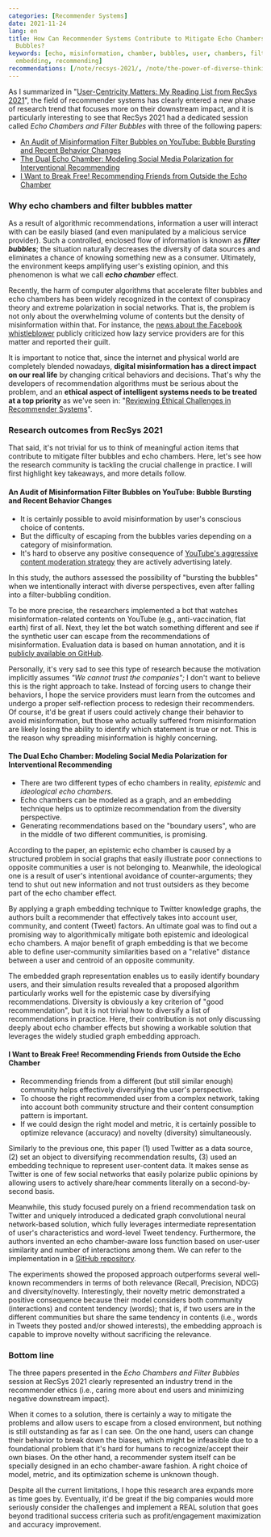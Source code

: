 ```yaml
---
categories: [Recommender Systems]
date: 2021-11-24
lang: en
title: How Can Recommender Systems Contribute to Mitigate Echo Chambers and Filter
  Bubbles?
keywords: [echo, misinformation, chamber, bubbles, user, chambers, filter, graph,
  embedding, recommending]
recommendations: [/note/recsys-2021/, /note/the-power-of-diverse-thinking/, /note/recommender-diversity/]
---
```

 
As I summarized in "[User-Centricity Matters: My Reading List from RecSys 2021](/note/recsys-2021/)", the field of recommender systems has clearly entered a new phase of research trend that focuses more on their downstream impact, and it is particularly interesting to see that RecSys 2021 had a dedicated session called *Echo Chambers and Filter Bubbles* with three of the following papers:
 
- [An Audit of Misinformation Filter Bubbles on YouTube: Bubble Bursting and Recent Behavior Changes](https://dl.acm.org/doi/10.1145/3460231.3474241)
- [The Dual Echo Chamber: Modeling Social Media Polarization for Interventional Recommending](https://dl.acm.org/doi/10.1145/3460231.3474261)
- [I Want to Break Free! Recommending Friends from Outside the Echo Chamber](https://dl.acm.org/doi/10.1145/3460231.3474270)
 
### Why echo chambers and filter bubbles matter
 
As a result of algorithmic recommendations, information a user will interact with can be easily biased (and even manipulated by a malicious service provider). Such a controlled, enclosed flow of information is known as ***filter bubbles***; the situation naturally decreases the diversity of data sources and eliminates a chance of knowing something new as a consumer. Ultimately, the environment keeps amplifying user's existing opinion, and this phenomenon is what we call ***echo chamber*** effect.
 
Recently, the harm of computer algorithms that accelerate filter bubbles and echo chambers has been widely recognized in the context of conspiracy theory and extreme polarization in social networks. That is, the problem is not only about the overwhelming volume of contents but the density of misinformation within that. For instance, the [news about the Facebook whistleblower](https://www.npr.org/2021/10/05/1043377310/facebook-whistleblower-frances-haugen-congress) publicly criticized how lazy service providers are for this matter and reported their guilt.
 
It is important to notice that, since the internet and physical world are completely blended nowadays, **digital misinformation has a direct impact on our real life** by changing critical behaviors and decisions. That's why the developers of recommendation algorithms must be serious about the problem, and an **ethical aspect of intelligent systems needs to be treated at a top priority** as we've seen in: "[Reviewing Ethical Challenges in Recommender Systems](/note/ethical-challenges-in-recommender-systems/)".
 
### Research outcomes from RecSys 2021
 
That said, it's not trivial for us to think of meaningful action items that contribute to mitigate filter bubbles and echo chambers. Here, let's see how the research community is tackling the crucial challenge in practice. I will first highlight key takeaways, and more details follow.
 
#### An Audit of Misinformation Filter Bubbles on YouTube: Bubble Bursting and Recent Behavior Changes

- It is certainly possible to avoid misinformation by user's conscious choice of contents.
- But the difficulty of escaping from the bubbles varies depending on a category of misinformation.
- It's hard to observe any positive consequence of [YouTube's aggressive content moderation strategy](https://www.youtube.com/howyoutubeworks/our-commitments/fighting-misinformation/) they are actively advertising lately. 

In this study, the authors assessed the possibility of "bursting the bubbles" when we intentionally interact with diverse perspectives, even after falling into a filter-bubbling condition.
 
To be more precise, the researchers implemented a bot that watches misinformation-related contents on YouTube (e.g., anti-vaccination, flat earth) first of all. Next, they let the bot watch something different and see if the synthetic user can escape from the recommendations of misinformation. Evaluation data is based on human annotation, and it is [publicly available on GitHub](https://github.com/kinit-sk/yaudit-recsys-2021).
 
Personally, it's very sad to see this type of research because the motivation implicitly assumes *"We cannot trust the companies";* I don't want to believe this is the right approach to take. Instead of forcing users to change their behaviors, I hope the service providers must learn from the outcomes and undergo a proper self-reflection process to redesign their recommenders. Of course, it'd be great if users could actively change their behavior to avoid misinformation, but those who actually suffered from misinformation are likely losing the ability to identify which statement is true or not. This is the reason why spreading misinformation is highly concerning.
 
#### The Dual Echo Chamber: Modeling Social Media Polarization for Interventional Recommending

- There are two different types of echo chambers in reality, *epistemic* and *ideological echo chambers*.
- Echo chambers can be modeled as a graph, and an embedding technique helps us to optimize recommendation from the diversity perspective.
- Generating recommendations based on the "boundary users", who are in the middle of two different communities, is promising.

According to the paper, an epistemic echo chamber is caused by a structured problem in social graphs that easily illustrate poor connections to opposite communities a user is not belonging to. Meanwhile, the ideological one is a result of user's intentional avoidance of counter-arguments; they tend to shut out new information and not trust outsiders as they become part of the echo chamber effect.
 
By applying a graph embedding technique to Twitter knowledge graphs, the authors built a recommender that effectively takes into account user, community, and content (Tweet) factors. An ultimate goal was to find out a promising way to algorithmically mitigate both epistemic and ideological echo chambers. A major benefit of graph embedding is that we become able to define user-community similarities based on a "relative" distance between a user and centroid of an opposite community. 

The embedded graph representation enables us to easily identify boundary users, and their simulation results revealed that a proposed algorithm particularly works well for the epistemic case by diversifying recommendations. Diversity is obviously a key criterion of "good recommendation", but it is not trivial how to diversify a list of recommendations in practice. Here, their contribution is not only discussing deeply about echo chamber effects but showing a workable solution that leverages the widely studied graph embedding approach.
 
#### I Want to Break Free! Recommending Friends from Outside the Echo Chamber

- Recommending friends from a different (but still similar enough) community helps effectively diversifying the user's perspective.
- To choose the right recommended user from a complex network, taking into account both community structure and their content consumption pattern is important.
- If we could design the right model and metric, it is certainly possible to optimize relevance (accuracy) and novelty (diversity) simultaneously.

Similarly to the previous one, this paper (1) used Twitter as a data source, (2) set an object to diversifying recommendation results, (3) used an embedding technique to represent user-content data. It makes sense as Twitter is one of few social networks that easily polarize public opinions by allowing users to actively share/hear comments literally on a second-by-second basis.
 
Meanwhile, this study focused purely on a friend recommendation task on Twitter and uniquely introduced a dedicated graph convolutional neural network-based solution, which fully leverages intermediate representation of user's characteristics and word-level Tweet tendency. Furthermore, the authors invented an echo chamber-aware loss function based on user-user similarity and number of interactions among them. We can refer to the implementation in a [GitHub repository](https://github.com/tommantonela/frediech_recsys2021).
 
The experiments showed the proposed approach outperforms several well-known recommenders in terms of both relevance (Recall, Precision, NDCG) and diversity/novelty. Interestingly, their novelty metric demonstrated a positive consequence because their model considers both community (interactions) and content tendency (words); that is, if two users are in the different communities but share the same tendency in contents (i.e., words in Tweets they posted and/or showed interests), the embedding approach is capable to improve novelty without sacrificing the relevance.
 
### Bottom line
 
The three papers presented in the *Echo Chambers and Filter Bubbles* session at RecSys 2021 clearly represented an industry trend in the recommender ethics (i.e., caring more about end users and minimizing negative downstream impact).
 
When it comes to a solution, there is certainly a way to mitigate the problems and allow users to escape from a closed environment, but nothing is still outstanding as far as I can see. On the one hand, users can change their behavior to break down the biases, which might be infeasible due to a foundational problem that it's hard for humans to recognize/accept their own biases. On the other hand, a recommender system itself can be specially designed in an echo chamber-aware fashion. A right choice of model, metric, and its optimization scheme is unknown though.
 
Despite all the current limitations, I hope this research area expands more as time goes by. Eventually, it'd be great if the big companies would more seriously consider the challenges and implement a REAL solution that goes beyond traditional success criteria such as profit/engagement maximization and accuracy improvement.

